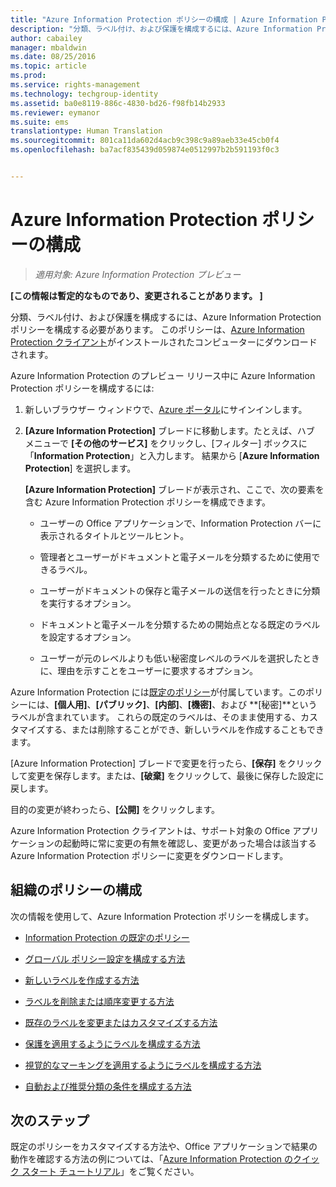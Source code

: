 ```yaml
---
title: "Azure Information Protection ポリシーの構成 | Azure Information Protection"
description: "分類、ラベル付け、および保護を構成するには、Azure Information Protection ポリシーを構成する必要があります。"
author: cabailey
manager: mbaldwin
ms.date: 08/25/2016
ms.topic: article
ms.prod: 
ms.service: rights-management
ms.technology: techgroup-identity
ms.assetid: ba0e8119-886c-4830-bd26-f98fb14b2933
ms.reviewer: eymanor
ms.suite: ems
translationtype: Human Translation
ms.sourcegitcommit: 801ca11da602d4acb9c398c9a89aeb33e45cb0f4
ms.openlocfilehash: ba7acf835439d059874e0512997b2b591193f0c3


---
```


# Azure Information Protection ポリシーの構成

>*適用対象: Azure Information Protection プレビュー*

**[この情報は暫定的なものであり、変更されることがあります。 ]**

分類、ラベル付け、および保護を構成するには、Azure Information Protection ポリシーを構成する必要があります。 このポリシーは、[Azure Information Protection クライアント](https://www.microsoft.com/en-us/download/details.aspx?id=53018)がインストールされたコンピューターにダウンロードされます。

Azure Information Protection のプレビュー リリース中に Azure Information Protection ポリシーを構成するには:

1. 新しいブラウザー ウィンドウで、[Azure ポータル](https://portal.azure.com)にサインインします。

2. **[Azure Information Protection]** ブレードに移動します。たとえば、ハブ メニューで **[その他のサービス]** をクリックし、[フィルター] ボックスに「**Information Protection**」と入力します。 結果から [**Azure Information Protection**] を選択します。 

    **[Azure Information Protection]** ブレードが表示され、ここで、次の要素を含む Azure Information Protection ポリシーを構成できます。

    - ユーザーの Office アプリケーションで、Information Protection バーに表示されるタイトルとツールヒント。

    - 管理者とユーザーがドキュメントと電子メールを分類するために使用できるラベル。

    - ユーザーがドキュメントの保存と電子メールの送信を行ったときに分類を実行するオプション。

    - ドキュメントと電子メールを分類するための開始点となる既定のラベルを設定するオプション。

    - ユーザーが元のレベルよりも低い秘密度レベルのラベルを選択したときに、理由を示すことをユーザーに要求するオプション。


Azure Information Protection には[既定のポリシー](configure-policy-default.md)が付属しています。このポリシーには、**[個人用]**、**[パブリック]**、**[内部]**、**[機密]**、および **[秘密]**というラベルが含まれています。 これらの既定のラベルは、そのまま使用する、カスタマイズする、または削除することができ、新しいラベルを作成することもできます。

[Azure Information Protection] ブレードで変更を行ったら、**[保存]** をクリックして変更を保存します。または、**[破棄]** をクリックして、最後に保存した設定に戻します。 

目的の変更が終わったら、**[公開]** をクリックします。 

Azure Information Protection クライアントは、サポート対象の Office アプリケーションの起動時に常に変更の有無を確認し、変更があった場合は該当する Azure Information Protection ポリシーに変更をダウンロードします。

## 組織のポリシーの構成

次の情報を使用して、Azure Information Protection ポリシーを構成します。

- [Information Protection の既定のポリシー](configure-policy-default.md)

- [グローバル ポリシー設定を構成する方法](configure-policy-settings.md)

- [新しいラベルを作成する方法](configure-policy-new-label.md)

- [ラベルを削除または順序変更する方法](configure-policy-delete-reorder.md)

- [既存のラベルを変更またはカスタマイズする方法](configure-policy-change-label.md)

- [保護を適用するようにラベルを構成する方法](configure-policy-protection.md)

- [視覚的なマーキングを適用するようにラベルを構成する方法](configure-policy-markings.md)

- [自動および推奨分類の条件を構成する方法](configure-policy-classification.md)

## 次のステップ

既定のポリシーをカスタマイズする方法や、Office アプリケーションで結果の動作を確認する方法の例については、「[Azure Information Protection のクイック スタート チュートリアル](infoprotect-quick-start-tutorial.md)」をご覧ください。




<!--HONumber=Sep16_HO3-->


